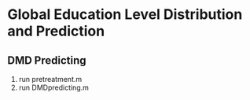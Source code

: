 # Global Education Level Distribution and Prediction
## DMD Predicting
1. run pretreatment.m
2. run DMDpredicting.m
